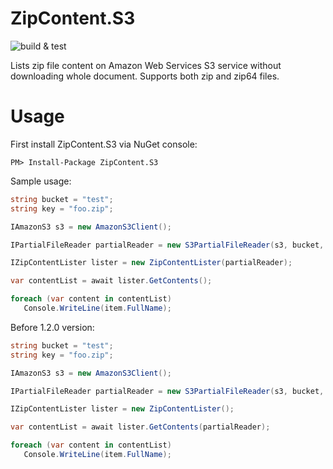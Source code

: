 # ZipContent.S3
![build & test](https://github.com/hkutluay/ZipContent.S3/workflows/build%20&%20test/badge.svg)

Lists zip file content on Amazon Web Services S3 service without downloading whole document. Supports both zip and zip64 files.


# Usage

First install ZipContent.S3 via NuGet console:
```
PM> Install-Package ZipContent.S3
```

Sample usage:

```csharp
string bucket = "test";
string key = "foo.zip";

IAmazonS3 s3 = new AmazonS3Client();

IPartialFileReader partialReader = new S3PartialFileReader(s3, bucket, key);

IZipContentLister lister = new ZipContentLister(partialReader);

var contentList = await lister.GetContents();

foreach (var content in contentList)
   Console.WriteLine(item.FullName);
 ```

Before 1.2.0 version:
```csharp
string bucket = "test";
string key = "foo.zip";

IAmazonS3 s3 = new AmazonS3Client();

IPartialFileReader partialReader = new S3PartialFileReader(s3, bucket, key);

IZipContentLister lister = new ZipContentLister();

var contentList = await lister.GetContents(partialReader);

foreach (var content in contentList)
   Console.WriteLine(item.FullName);
 ```
